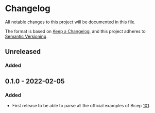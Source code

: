 # Changelog

All notable changes to this project will be documented in this file.

The format is based on [Keep a Changelog](https://keepachangelog.com/en/1.0.0/),
and this project adheres to [Semantic Versioning](https://semver.org/spec/v2.0.0.html).

## Unreleased

### Added

## 0.1.0 - 2022-02-05

### Added

- First release to be able to parse all the official examples of Bicep [101](https://github.com/Azure/bicep/tree/main/docs/examples/101).
